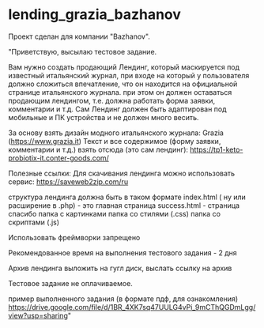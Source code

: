 # lending_grazia_bazhanov

Проект сделан для компании "Bazhanov".

"Приветствую, высылаю тестовое задание.

Вам нужно создать продающий Лендинг, который маскируется под известный итальянский журнал, при входе на который у пользователя должно сложиться впечатление, что он находится на официальной странице итальянского журнала.
при этом он должен оставаться продающим лендингом, т.е. должна работать форма заявки, комментарии и т.д.
Сам Лендинг должен быть адаптирован под мобильные и ПК устройства и не должен много весить.

За основу взять дизайн модного итальянского журнала:
Grazia (https://www.grazia.it)
Текст и все содержимое (форму заявки, комментарии и т.д.) взять отсюда (это сам лендинг):
https://tp1-keto-probiotix-it.conter-goods.com/

Полезные ссылки:
Для скачивания лендинга можно использовать сервис: https://saveweb2zip.com/ru

структура лендинга должна быть в таком формате
index.html ( ну или расширение в .php) - это главная страница
success.html - страница спасибо
папка с картинками
папка со стилями (.сss)
папка со скриптами (.js)

Использовать фреймворки запрещено

Рекомендованное время на выполнения тестового задания - 2 дня

Архив лендинга выложить на гугл диск, выслать ссылку на архив

Тестовое задание не оплачиваемое.

пример выполненного задания (в формате пдф, для ознакомления)
https://drive.google.com/file/d/1BR_4XK7sq47UULG4vPi_9mCThQGDmLgg/view?usp=sharing"
